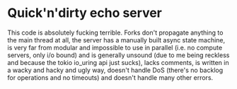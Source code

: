 # Quick'n'dirty echo server

This code is absolutely fucking terrible. Forks don't propagate anything to the
main thread at all, the server has a manually built async state machine, is 
very far from modular and impossible to use in parallel (i.e. no compute
servers, only i/o bound) and is generally unsound (due to me being reckless and
because the tokio io_uring api just sucks), lacks comments, is written in a 
wacky and hacky and ugly way, doesn't handle DoS (there's no backlog for
operations and no timeouts) and doesn't handle many other errors.
